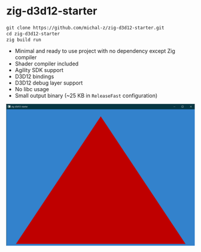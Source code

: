 # zig-d3d12-starter

```
git clone https://github.com/michal-z/zig-d3d12-starter.git
cd zig-d3d12-starter
zig build run
```
* Minimal and ready to use project with no dependency except Zig compiler
* Shader compiler included
* Agility SDK support
* D3D12 bindings
* D3D12 debug layer support
* No libc usage
* Small output binary (~25 KB in `ReleaseFast` configuration)

![image](screenshot.png)
